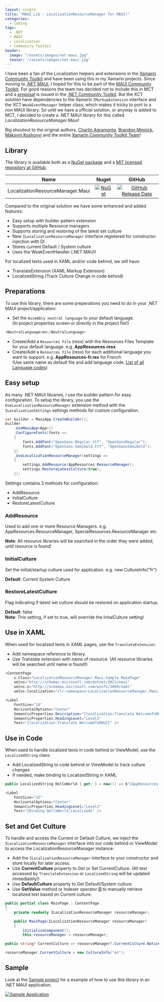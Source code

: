 ```yaml
---
layout: single
title: "MAUI Lib - LocalizationResourceManager for MAUI!"
categories:
  - Coding
tags:
  - .NET
  - MAUI
  - Localization
  - Community Toolkit
header:
  image: "/assets/images/net-maui.jpg"
  teaser: "/assets/images/net-maui.jpg"
---
```


I have been a fan of the Localization helpers and extensions in the [Xamarin Community Toolkit](https://github.com/xamarin/XamarinCommunityToolkit) and have been using this in my Xamarin projects. Since moving to [.NET MAUI](https://github.com/dotnet/maui), I hoped for this to be part of the [MAUI Community Toolkit](https://github.com/CommunityToolkit/Maui). For good reasons the team has decided not to include this in MCT and a [proposal](https://github.com/CommunityToolkit/dotnet/issues/312) is issued in the [.NET Community Toolkit](https://github.com/CommunityToolkit/dotnet). But the XCT solution have dependencies to the Xamarin `IMarkupExtension` interface and the XCT `WeakEventManager` helper class, which makes it tricky to port to a non MAUI library. So until we have a official solution, or anyway is added to MCT, I decided to create a .NET MAUI library for this called *LocalizationResourceManager.Maui*!

Big shoutout to the original authors, [Charlin Agramonte](https://github.com/Char0394), [Brandon Minnick](https://github.com/brminnick), [Maksym Koshovyi](https://github.com/maxkoshevoi) and the entire [Xamarin Community Toolkit Team](https://github.com/xamarin/XamarinCommunityToolkit/graphs/contributors)!

## Library
The library is available both as a [NuGet package](https://www.nuget.org/packages/LocalizationResourceManager.Maui/) and a [MIT licensed repository at GitHub](https://github.com/SirJohnK/LocalizationResourceManager.Maui).

|Name|Nuget|GitHub
| ------------------- | :------------------: | :------------------: |
|LocalizationResourceManager.Maui|[![NuGet](https://buildstats.info/nuget/LocalizationResourceManager.Maui?includePreReleases=true)](https://www.nuget.org/packages/LocalizationResourceManager.Maui/)|[![GitHub Release Date](https://img.shields.io/github/v/release/sirjohnk/LocalizationResourceManager.Maui)](https://github.com/SirJohnK/LocalizationResourceManager.Maui)|

Compared to the original solution we have some enhanced and added features:
- Easy setup with builder pattern extension
- Supports multiple Resource managers
- Supports storing and restoring of the latest set culture
- New `ILocalizationResourceManager` interface registered for constructor injection with DI
- Stores current Default / System culture
- Uses the WeakEventHandler (.NET MAUI)

For localized texts used in XAML and/or code behind, we still have:
- TranslateExtension (XAML Markup Extension)
- LocalizedString (Track Culture Change in code behind)

## Preparations
To use this library, there are some preperations you need to do in your .NET MAUI project/application:
- Set the `Assembly neutral language` to your default language.<br>
(In project properties screen or directly in the project file!)<br>

```csharp
<NeutralLanguage>en</NeutralLanguage>
```

- Create/Add a `Resources File` (resx) with the Resources Files Template for your default language. e.g. **AppResources.resx**
- Create/Add a `Resources File` (resx) for each additional language you want to support. e.g. **AppResources-fr.rex** for French<br>(Use same name as default file and add language code. [List of all Language codes](https://msdn.microsoft.com/en-us/goglobal/bb964664.aspx))

## Easy setup
As many .NET MAUI libraries, I use the builder pattern for easy configuration. To setup the library, you use the `UseLocalizationResourceManager` extension method with the `ILocalizationSettings` settings methods for custom configuration.
```csharp
var builder = MauiApp.CreateBuilder();
builder
    .UseMauiApp<App>()
    .ConfigureFonts(fonts =>
    {
        fonts.AddFont("OpenSans-Regular.ttf", "OpenSansRegular");
        fonts.AddFont("OpenSans-Semibold.ttf", "OpenSansSemibold");
    })
    .UseLocalizationResourceManager(settings =>
    {
        settings.AddResource(AppResources.ResourceManager);
        settings.RestoreLatestCulture(true);
    });
```
Settings contains 3 methods for configuration:
- AddResource
- InitialCulture
- RestoreLatestCulture

### AddResource
Used to add one or more Resource Managers. e.g. AppResources.ResourceManager, SpecialResources.ResourceManager etc.

**Note**: All resource libraries will be searched in the order they were added, until resource is found!
### InitialCulture
Set the initial/startup culture used for application. e.g. new CultureInfo("fr")

**Default**: Current System Culture
### RestoreLatestCulture
Flag indicating if latest set culture should be restored on application startup.

**Default**: false<br>
**Note**: This setting, if set to true, will override the InitalCulture setting!

## Use in XAML
When used for localized texts in XAML pages, use the `TranslateExtension`:
- Add namespace reference to library.
- Use Translate extension with name of resource. (All resource libraries will be searched until name is found!)
```csharp
<ContentPage
    x:Class="LocalizationResourceManager.Maui.Sample.MainPage"
    xmlns="http://schemas.microsoft.com/dotnet/2021/maui"
    xmlns:x="http://schemas.microsoft.com/winfx/2009/xaml"
    xmlns:localization="clr-namespace:LocalizationResourceManager.Maui;assembly=LocalizationResourceManager.Maui">
```
```csharp
<Label
    FontSize="18"
    HorizontalOptions="Center"
    SemanticProperties.Description="{localization:Translate WelcomeToMAUI}"
    SemanticProperties.HeadingLevel="Level2"
    Text="{localization:Translate WelcomeToMAUI}" />
```

## Use in Code
When used to handle localized texts in code behind or ViewModel, use the `LocalizedString` class:
- Add LocalizedString to code behind or ViewModel to track culture changes
- If needed, make binding to LocalizedString in XAML
```csharp
public LocalizedString HelloWorld { get; } = new(() => $"{AppResources.Hello}, {AppResources.World}!");
```
```csharp
<Label
    FontSize="32"
    HorizontalOptions="Center"
    SemanticProperties.HeadingLevel="Level1"
    Text="{Binding HelloWorld.Localized}" />
```

## Set and Get Culture
To handle and access the Current or Default Culture, we inject the `ILocalizationResourceManager` interface into our code behind or ViewModel to access the LocalizationResourceManager instance:
- Add the `ILocalizationResourceManager` interface to your constructor and store locally for later access.
- Use **CurrentCulture** property to Get or Set CurrentCulture. (All text accessed by `TranslateExtension` or `LocalizedString` will be updated immediately!)
- Use **DefaultCulture** property to Get Default/System culture.
- Use **GetValue** method or Indexer operator **[]** to manually retrieve localized text based on Current culture.
```csharp
public partial class MainPage : ContentPage
{
    private readonly ILocalizationResourceManager resourceManager;

    public MainPage(ILocalizationResourceManager resourceManager)
    {
        InitializeComponent();
        this.resourceManager = resourceManager;
```
```csharp
public string? CurrentCulture => resourceManager?.CurrentCulture.NativeName;
```
```csharp
resourceManager.CurrentCulture = new CultureInfo("en");
```

## Sample
Look at the [Sample project](https://github.com/SirJohnK/LocalizationResourceManager.Maui/tree/main/LocalizationResourceManager.Maui.Sample) for a example of how to use this library in an .NET MAUI application.

[![Sample Application](https://github.com/SirJohnK/LocalizationResourceManager.Maui/blob/main/Docs/LocalizationResourceManager.gif)](https://github.com/SirJohnK/LocalizationResourceManager.Maui/tree/main/LocalizationResourceManager.Maui.Sample)
